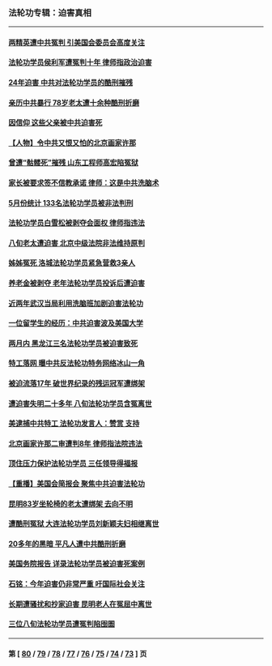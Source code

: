 ### 法轮功专辑：迫害真相
---
#### [两精英遭中共冤判 引美国会委员会高度关注](../../pages/nf4379/n14026429.md?07260430) 
#### [法轮功学员侯利军遭冤判十年 律师指政治迫害](../../pages/nf4379/n14020465.md?07260430) 
#### [24年迫害 中共对法轮功学员的酷刑摧残](../../pages/nf4379/n14016856.md?07260430) 
#### [亲历中共暴行 78岁老太遭十余种酷刑折磨](../../pages/nf4379/n14016167.md?07260430) 
#### [因信仰 这些父亲被中共迫害死](../../pages/nf4379/n14015381.md?07260430) 
#### [【人物】令中共又恨又怕的北京画家许那](../../pages/nf4379/n14015698.md?07260430) 
#### [曾遭“骷髅死”摧残 山东工程师高宏陷冤狱](../../pages/nf4379/n14014585.md?07260430) 
#### [家长被要求签不信教承诺 律师：这是中共洗脑术](../../pages/nf4379/n14014255.md?07260430) 
#### [5月份统计 133名法轮功学员被非法判刑](../../pages/nf4379/n14013124.md?07260430) 
#### [法轮功学员白雪松被剥夺会面权 律师指违法](../../pages/nf4379/n14012545.md?07260430) 
#### [八旬老太遭迫害 北京中级法院非法维持原判](../../pages/nf4379/n14011579.md?07260430) 
#### [姊姊冤死 洛城法轮功学员紧急营救3亲人](../../pages/nf4379/n14011859.md?07260430) 
#### [养老金被剥夺 老年法轮功学员投诉后遭迫害](../../pages/nf4379/n14011154.md?07260430) 
#### [近两年武汉当局利用洗脑班加剧迫害法轮功](../../pages/nf4379/n14009413.md?07260430) 
#### [一位留学生的经历：中共迫害波及美国大学](../../pages/nf4379/n14008375.md?07260430) 
#### [两月内 黑龙江三名法轮功学员被迫害致死](../../pages/nf4379/n14006552.md?07260430) 
#### [特工落网 曝中共反法轮功特务网络冰山一角](../../pages/nf4379/n14006412.md?07260430) 
#### [被迫流落17年 破世界纪录的残运冠军遭绑架](../../pages/nf4379/n14006004.md?07260430) 
#### [遭迫害失明二十多年 八旬法轮功学员含冤离世](../../pages/nf4379/n14005431.md?07260430) 
#### [美逮捕中共特工 法轮功发言人：赞赏 支持](../../pages/nf4379/n14005107.md?07260430) 
#### [北京画家许那二审遭判8年 律师指法院违法](../../pages/nf4379/n14004182.md?07260430) 
#### [顶住压力保护法轮功学员 三任领导得福报](../../pages/nf4379/n14002440.md?07260430) 
#### [【重播】美国会简报会 聚焦中共迫害法轮功](../../pages/nf4379/n14002932.md?07260430) 
#### [昆明83岁坐轮椅的老太遭绑架 去向不明](../../pages/nf4379/n14000874.md?07260430) 
#### [遭酷刑冤狱 大连法轮功学员刘新颖夫妇相继离世](../../pages/nf4379/n13998111.md?07260430) 
#### [20多年的黑暗 平凡人遭中共酷刑折磨](../../pages/nf4379/n13997976.md?07260430) 
#### [美国务院报告 详录法轮功学员被迫害死案例](../../pages/nf4379/n13997752.md?07260430) 
#### [石铭：今年迫害仍非常严重 吁国际社会关注](../../pages/nf4379/n13996099.md?07260430) 
#### [长期遭骚扰和抄家迫害 昆明老人在冤屈中离世](../../pages/nf4379/n13990487.md?07260430) 
#### [三位八旬法轮功学员遭冤判陷囹圄](../../pages/nf4379/n13988869.md?07260430) 

---
#### 第 [ [80](./80.md?07260430) / [79](./79.md?07260430) / [78](./78.md?07260430) / [77](./77.md?07260430) / [76](./76.md?07260430) / [75](./75.md?07260430) / [74](./74.md?07260430) / [73](./73.md?07260430) ] 页
